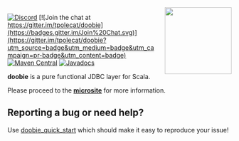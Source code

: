 <img align="right" src="https://cdn.rawgit.com/tpolecat/doobie/series/0.5.x/doobie_logo.svg" height="150px" style="padding-left: 20px"/>

[![Discord](https://img.shields.io/discord/632277896739946517.svg?label=&logo=discord&logoColor=ffffff&color=404244&labelColor=6A7EC2)](https://discord.gg/7B4VfFTvsS)
[![Join the chat at https://gitter.im/tpolecat/doobie](https://badges.gitter.im/Join%20Chat.svg)](https://gitter.im/tpolecat/doobie?utm_source=badge&utm_medium=badge&utm_campaign=pr-badge&utm_content=badge)
[![Maven Central](https://img.shields.io/maven-central/v/org.tpolecat/doobie-core_2.12.svg)](https://maven-badges.herokuapp.com/maven-central/org.tpolecat/doobie-core_2.13)
[![Javadocs](https://javadoc.io/badge/org.tpolecat/doobie-core_2.13.svg)](https://javadoc.io/doc/org.tpolecat/doobie-core_2.13)

**doobie** is a pure functional JDBC layer for Scala.

Please proceed to the [**microsite**](https://tpolecat.github.io/doobie/) for more information.

## Reporting a bug or need help?

Use [doobie_quick_start](https://github.com/jatcwang/doobie_quick_start)
which should make it easy to reproduce your issue!
